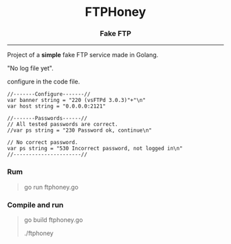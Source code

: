<h1 align="center">FTPHoney</h1>
<h3 align="center">Fake FTP </h3>

---
Project of a **simple** fake FTP service made in Golang.

"No log file yet".

configure in the code file.
```
//-------Configure-------//
var banner string = "220 (vsFTPd 3.0.3)"+"\n"
var host string = "0.0.0.0:2121"

//-------Passwords------//
// All tested passwords are correct.
//var ps string = "230 Password ok, continue\n"

// No correct password.
var ps string = "530 Incorrect password, not logged in\n"
//----------------------//
```
### Rum
> go run ftphoney.go
### Compile and run
> go build ftphoney.go
> 
> ./ftphoney